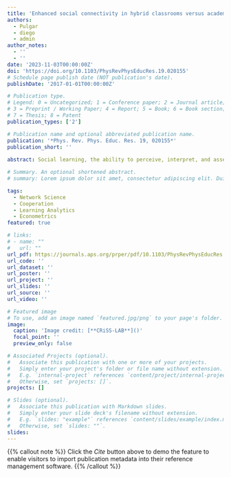 ```yaml
---
title: 'Enhanced social connectivity in hybrid classrooms versus academic centrality in online settings'
authors:
  - Pulgar
  - diego
  - admin
author_notes:
  - ''
  - ''
date: '2023-11-03T00:00:00Z'
doi: 'https://doi.org/10.1103/PhysRevPhysEducRes.19.020155'
# Schedule page publish date (NOT publication's date).
publishDate: '2017-01-01T00:00:00Z'

# Publication type.
# Legend: 0 = Uncategorized; 1 = Conference paper; 2 = Journal article;
# 3 = Preprint / Working Paper; 4 = Report; 5 = Book; 6 = Book section;
# 7 = Thesis; 8 = Patent
publication_types: ['2']

# Publication name and optional abbreviated publication name.
publication: '*Phys. Rev. Phys. Educ. Res. 19, 020155*'
publication_short: ''
 
abstract: Social learning, the ability to perceive, interpret, and assess the behavior of one’s peers, is crucial for forming meaningful relationships and succeeding in various learning environments. Yet, the rise of online and hybrid settings poses new challenges to socialization. Here, we study the social interactions among 191 high school physics students in Chile, comparing online and hybrid classrooms that were assigned in the COVID-19 pandemic context. We found that students in hybrid settings were more connected and more likely to form casual relationships outside their immediate friend groups, which allowed them to gather new information from diverse sources. Along the same lines, in online classrooms, students who excelled in physics occupied more central positions in social networks. This trend was not evident in hybrid settings, suggesting that when social cues are limited, academic performance gains greater importance in establishing social hierarchies and potentially limiting access to diverse information. Our study highlights the importance of social interactions in educational contexts and raises questions about the impact of relational inaccessibility on virtual learning.

# Summary. An optional shortened abstract.
# summary: Lorem ipsum dolor sit amet, consectetur adipiscing elit. Duis posuere tellus ac convallis placerat. Proin tincidunt magna sed ex sollicitudin condimentum.

tags:
  - Network Science
  - Cooperation
  - Learning Analytics
  - Econometrics
featured: true

# links:
# - name: ""
#   url: ""
url_pdf: https://journals.aps.org/prper/pdf/10.1103/PhysRevPhysEducRes.19.020155
url_code: ''
url_dataset: ''
url_poster: ''
url_project: ''
url_slides: ''
url_source: ''
url_video: ''

# Featured image
# To use, add an image named `featured.jpg/png` to your page's folder.
image:
  caption: 'Image credit: [**CRiSS-LAB**]()'
  focal_point: ''
  preview_only: false

# Associated Projects (optional).
#   Associate this publication with one or more of your projects.
#   Simply enter your project's folder or file name without extension.
#   E.g. `internal-project` references `content/project/internal-project/index.md`.
#   Otherwise, set `projects: []`.
projects: []

# Slides (optional).
#   Associate this publication with Markdown slides.
#   Simply enter your slide deck's filename without extension.
#   E.g. `slides: "example"` references `content/slides/example/index.md`.
#   Otherwise, set `slides: ""`.
slides:
---
```


{{% callout note %}}
Click the _Cite_ button above to demo the feature to enable visitors to import publication metadata into their reference management software.
{{% /callout %}}

<!-- Supplementary notes can be added here, including [code and math](https://wowchemy.com/docs/content/writing-markdown-latex/). -->
